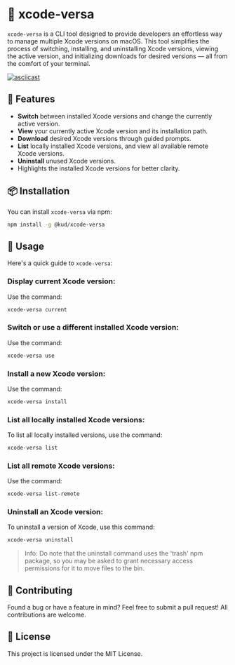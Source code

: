 # 🔄 xcode-versa

`xcode-versa` is a CLI tool designed to provide developers an effortless way to manage multiple Xcode versions on macOS. This tool simplifies the process of switching, installing, and uninstalling Xcode versions, viewing the active version, and initializing downloads for desired versions — all from the comfort of your terminal.

[![asciicast](https://asciinema.org/a/611723.svg)](https://asciinema.org/a/611723)

## 🌟 Features

- **Switch** between installed Xcode versions and change the currently active version.
- **View** your currently active Xcode version and its installation path.
- **Download** desired Xcode versions through guided prompts.
- **List** locally installed Xcode versions, and view all available remote Xcode versions.
- **Uninstall** unused Xcode versions.
- Highlights the installed Xcode versions for better clarity.

## 📦 Installation

You can install `xcode-versa` via npm:

```bash
npm install -g @kud/xcode-versa
```

## 🔧 Usage

Here's a quick guide to `xcode-versa`:

### Display current Xcode version:

Use the command:

```bash
xcode-versa current
```

### Switch or use a different installed Xcode version:

Use the command:

```bash
xcode-versa use
```

### Install a new Xcode version:

Use the command:

```bash
xcode-versa install
```

### List all locally installed Xcode versions:

To list all locally installed versions, use the command:

```bash
xcode-versa list
```

### List all remote Xcode versions:

Use the command:

```bash
xcode-versa list-remote
```

### Uninstall an Xcode version:

To uninstall a version of Xcode, use this command:

```bash
xcode-versa uninstall
```

> Info: Do note that the uninstall command uses the 'trash' npm package, so you may be asked to grant necessary access permissions for it to move files to the bin.

## 🤝 Contributing

Found a bug or have a feature in mind? Feel free to submit a pull request! All contributions are welcome.

## 📜 License

This project is licensed under the MIT License.

